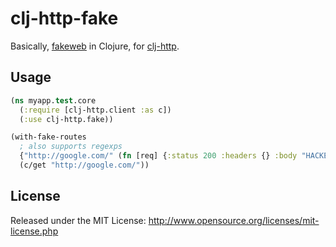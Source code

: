# clj-http-fake

Basically, [fakeweb](https://github.com/chrisk/fakeweb) in Clojure, for [clj-http](https://github.com/dakrone/clj-http).

## Usage

```clojure
(ns myapp.test.core
  (:require [clj-http.client :as c])
  (:use clj-http.fake))

(with-fake-routes
  ; also supports regexps
  {"http://google.com/" (fn [req] {:status 200 :headers {} :body "HACKED LOL HAHA"})}
  (c/get "http://google.com/"))
```

## License

Released under the MIT License: http://www.opensource.org/licenses/mit-license.php